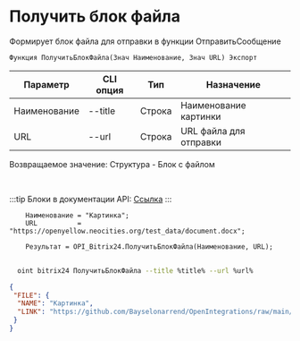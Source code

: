 ﻿---
sidebar_position: 9
---

# Получить блок файла
 Формирует блок файла для отправки в функции ОтправитьСообщение



`Функция ПолучитьБлокФайла(Знач Наименование, Знач URL) Экспорт`

  | Параметр | CLI опция | Тип | Назначение |
  |-|-|-|-|
  | Наименование | --title | Строка | Наименование картинки |
  | URL | --url | Строка | URL файла для отправки |

  
  Возвращаемое значение:   Структура - Блок с файлом

<br/>

:::tip
Блоки в документации API: [Ссылка](https://dev.1c-bitrix.ru/learning/course/?COURSE_ID=93&CHAPTER_ID=07867)
:::
<br/>


```bsl title="Пример кода"
    Наименование = "Картинка";
    URL          = "https://openyellow.neocities.org/test_data/document.docx";

    Результат = OPI_Bitrix24.ПолучитьБлокФайла(Наименование, URL);
```



```sh title="Пример команды CLI"
    
  oint bitrix24 ПолучитьБлокФайла --title %title% --url %url%

```

```json title="Результат"
{
 "FILE": {
  "NAME": "Картинка",
  "LINK": "https://github.com/Bayselonarrend/OpenIntegrations/raw/main/service/test_data/document.docx"
 }
}
```
